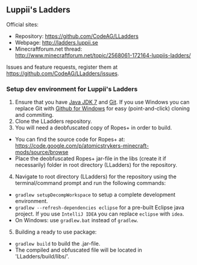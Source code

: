 ## Luppii's Ladders

Official sites:
* Repository: https://github.com/CodeAG/LLadders
* Webpage: http://ladders.luppii.se
* Minecraftforum.net thread: http://www.minecraftforum.net/topic/2568061-172164-luppiis-ladders/

Issues and feature requests, register them at https://github.com/CodeAG/LLadders/issues.

### Setup dev environment for Luppii's Ladders
1. Ensure that you have [Java JDK 7](http://www.oracle.com/technetwork/java/javase/downloads/jdk7-downloads-1880260.html) and [Git](http://git-scm.com/). If you use Windows you can replace Git with [Github for Windows](https://windows.github.com/) for easy (point-and-click) cloning and commiting.
2. Clone the LLadders repository.
3. You will need a deobfuscated copy of Ropes+ in order to build.
 * You can find the source code for Ropes+ at: https://code.google.com/p/atomicstrykers-minecraft-mods/source/browse
 * Place the deobfuscated Ropes+ jar-file in the libs (create it if necessarily) folder in root directory (LLadders) for the repository.
4. Navigate to root directory (LLadders) for the repository using the terminal/command prompt and run the following commands:
 * `gradlew setupDecompWorkspace` to setup a complete development environment.
 * `gradlew --refresh-dependencies eclipse` for a pre-built Eclipse java project. If you use `IntelliJ IDEA` you can replace `eclipse` with `idea`.
 * On Windows: use `gradlew.bat` instead of `gradlew`.
5. Building a ready to use package:
 * `gradlew build` to build the .jar-file.
 * The compiled and obfuscated file will be located in 'LLadders/build/libs/'.
